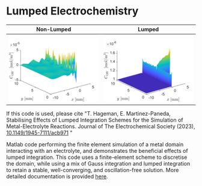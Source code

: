 # Lumped Electrochemistry

Non-Lumped             |  Lumped
:-------------------------:|:-------------------------:
<img src="Figures/GithubImage2.png" width="100%" height="100%">  |  <img src="Figures/GithubImage.png" width="100%" height="100%">

If this code is used, please cite "T. Hageman, E. Martinez-Paneda, Stabilising Effects of Lumped Integration Schemes for the Simulation of Metal-Electrolyte Reactions. Journal of The Electrochemical Society (2023), [10.1149/1945-7111/acb971](http://doi.org/10.1149/1945-7111/acb971) "

Matlab code performing the finite element simulation of a metal domain interacting with an electrolyte, and demonstrates the beneficial effects of lumped integration. This code uses a finite-element scheme to discretise the domain, while using a mix of Gauss integration and lumped integration to retain a stable, well-converging, and oscillation-free solution. More detailed documentation is provided [here](Documentation/main.pdf).

 
